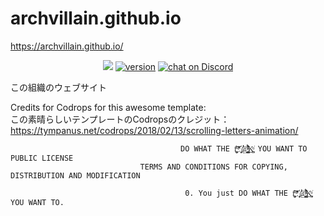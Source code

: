 # archvillain.github.io
https://archvillain.github.io/
<p align="center">
    <a href="https://raw.githubusercontent.com/archvillain/archvillain.github.io/master/LICENSE.md" alt="WTFPL License">
        <img src="https://img.shields.io/badge/license-WTFPL-ff69b4.svg"/></a>
    <a href="#version">
        <img src="https://img.shields.io/badge/version-2͌̊ͬ̑ͤ͌́҉̞̜̜̭̲͙̺.0-lightblue.svg"
            alt="version"></a>
    <a href="#">
        <img src="https://img.shields.io/discord/494990656603815950.svg?logo=discord"
            alt="chat on Discord"></a>
</p>
この組織のウェブサイト

Credits for Codrops for this awesome template: <br/>
この素晴らしいテンプレートのCodropsのクレジット： https://tympanus.net/codrops/2018/02/13/scrolling-letters-animation/



                                          DO WHAT THE f̬̪͕̓ͯ͝*̓҉̘̟̹@̳̪̺ͣ̍͂́͛̐K̠͈̪ͧ͘ YOU WANT TO PUBLIC LICENSE
                                 TERMS AND CONDITIONS FOR COPYING, DISTRIBUTION AND MODIFICATION

                                           0. You just DO WHAT THE f̬̪͕̓ͯ͝*̓҉̘̟̹@̳̪̺ͣ̍͂́͛̐K̠͈̪ͧ͘ YOU WANT TO.
